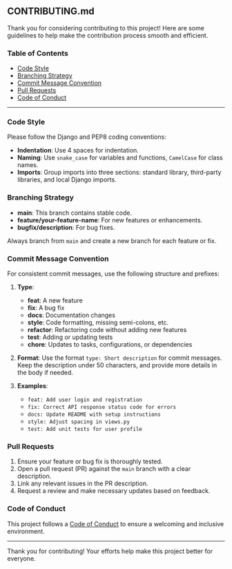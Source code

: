 
## CONTRIBUTING.md

Thank you for considering contributing to this project! Here are some guidelines to help make the contribution process smooth and efficient.

### Table of Contents
- [Code Style](#code-style)
- [Branching Strategy](#branching-strategy)
- [Commit Message Convention](#commit-message-convention)
- [Pull Requests](#pull-requests)
- [Code of Conduct](#code-of-conduct)

---

### Code Style
Please follow the Django and PEP8 coding conventions:
- **Indentation**: Use 4 spaces for indentation.
- **Naming**: Use `snake_case` for variables and functions, `CamelCase` for class names.
- **Imports**: Group imports into three sections: standard library, third-party libraries, and local Django imports.

### Branching Strategy
- **main**: This branch contains stable code.
- **feature/your-feature-name**: For new features or enhancements.
- **bugfix/description**: For bug fixes.

Always branch from `main` and create a new branch for each feature or fix.

### Commit Message Convention
For consistent commit messages, use the following structure and prefixes:

1. **Type**:
   - **feat**: A new feature
   - **fix**: A bug fix
   - **docs**: Documentation changes
   - **style**: Code formatting, missing semi-colons, etc.
   - **refactor**: Refactoring code without adding new features
   - **test**: Adding or updating tests
   - **chore**: Updates to tasks, configurations, or dependencies

2. **Format**:
   Use the format `type: Short description` for commit messages. Keep the description under 50 characters, and provide more details in the body if needed.

3. **Examples**:
   - `feat: Add user login and registration`
   - `fix: Correct API response status code for errors`
   - `docs: Update README with setup instructions`
   - `style: Adjust spacing in views.py`
   - `test: Add unit tests for user profile`

### Pull Requests
1. Ensure your feature or bug fix is thoroughly tested.
2. Open a pull request (PR) against the `main` branch with a clear description.
3. Link any relevant issues in the PR description.
4. Request a review and make necessary updates based on feedback.

### Code of Conduct
This project follows a [Code of Conduct](CODE_OF_CONDUCT.md) to ensure a welcoming and inclusive environment.

---

Thank you for contributing! Your efforts help make this project better for everyone.